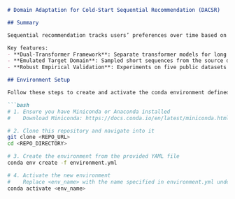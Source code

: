 ````markdown
# Domain Adaptation for Cold‑Start Sequential Recommendation (DACSR)

## Summary

Sequential recommendation tracks users’ preferences over time based on historical activities to predict their next most probable action. This repository addresses cold‑start sequential recommendation by treating regular and cold‑start users as source and target domains, respectively, and applying domain adaptation techniques to narrow performance gaps caused by domain shifts.

Key features:
- **Dual‑Transformer Framework**: Separate transformer models for long (source) and short (target) sequences, collaboratively trained with shared item embeddings.
- **Emulated Target Domain**: Sampled short sequences from the source domain to simulate cold‑start conditions and bridge domain gaps via contrastive learning.
- **Robust Empirical Validation**: Experiments on five public datasets demonstrating consistent improvements over strong baselines under both length and item distribution shifts.

## Environment Setup

Follow these steps to create and activate the conda environment defined in `environment.yml`:

```bash
# 1. Ensure you have Miniconda or Anaconda installed
#    Download Miniconda: https://docs.conda.io/en/latest/miniconda.html

# 2. Clone this repository and navigate into it
git clone <REPO_URL>
cd <REPO_DIRECTORY>

# 3. Create the environment from the provided YAML file
conda env create -f environment.yml

# 4. Activate the new environment
#    Replace <env_name> with the name specified in environment.yml under 'name:'
conda activate <env_name>

